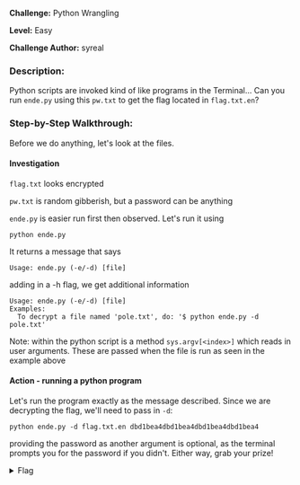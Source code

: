 **Challenge:** Python Wrangling

**Level:** Easy

**Challenge Author:** syreal

### Description: 
Python scripts are invoked kind of like programs in the Terminal... Can you run `ende.py` using this `pw.txt` to get the flag located in `flag.txt.en`?

### Step-by-Step Walkthrough:
Before we do anything, let's look at the files. 

#### Investigation
`flag.txt` looks encrypted

`pw.txt` is random gibberish, but a password can be anything

`ende.py` is easier run first then observed. Let's run it using

`python ende.py`

It returns a message that says

`Usage: ende.py (-e/-d) [file]`

adding in a -h flag, we get additional information

```
Usage: ende.py (-e/-d) [file]
Examples:
  To decrypt a file named 'pole.txt', do: '$ python ende.py -d pole.txt'
```

Note: within the python script is a method `sys.argv[<index>]` which reads in user arguments. These are passed when the file is run as seen in the example above

#### Action - running a python program
Let's run the program exactly as the message described. Since we are decrypting the flag, we'll need to pass in `-d`:

`python ende.py -d flag.txt.en dbd1bea4dbd1bea4dbd1bea4dbd1bea4`

providing the password as another argument is optional, as the terminal prompts you for the password if you didn't. Either way, grab your prize!


<details><summary>Flag</summary>
    <pre>
    picoCTF{4p0110_1n_7h3_h0us3_dbd1bea4}
    </pre>
   </details>